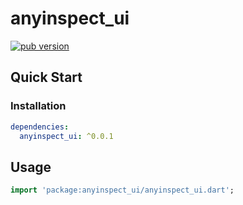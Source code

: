 # anyinspect_ui

[![pub version][pub-image]][pub-url]

[pub-image]: https://img.shields.io/pub/v/anyinspect_ui.svg
[pub-url]: https://pub.dev/packages/anyinspect_ui

## Quick Start

### Installation

```yaml
dependencies:
  anyinspect_ui: ^0.0.1
```

## Usage

```dart
import 'package:anyinspect_ui/anyinspect_ui.dart';
```
